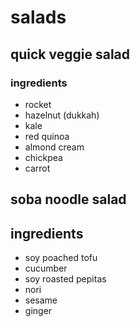 # salads

## quick veggie salad
### ingredients
- rocket
- hazelnut (dukkah)
- kale
- red quinoa
- almond cream
- chickpea
- carrot

## soba noodle salad
## ingredients
- soy poached tofu
- cucumber
- soy roasted pepitas
- nori
- sesame
- ginger
